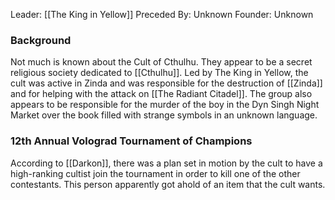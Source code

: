 Leader: [[The King in Yellow]]
Preceded By: Unknown
Founder: Unknown

### Background
Not much is known about the Cult of Cthulhu. They appear to be a secret religious society dedicated to [[Cthulhu]]. Led by The King in Yellow, the cult was active in Zinda and was responsible for the destruction of [[Zinda]] and for helping with the attack on [[The Radiant Citadel]]. The group also appears to be responsible for the murder of the boy in the Dyn Singh Night Market over the book filled with strange symbols in an unknown language.

### 12th Annual Volograd Tournament of Champions
According to [[Darkon]], there was a plan set in motion by the cult to have a high-ranking cultist join the tournament in order to kill one of the other contestants. This person apparently got ahold of an item that the cult wants. 